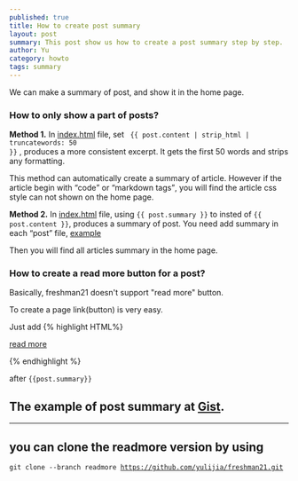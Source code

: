 ```yaml
---
published: true
title: How to create post summary
layout: post
summary: This post show us how to create a post summary step by step. 
author: Yu 
category: howto
tags: summary
---
```




We can make a summary of post, and show it in the home page.

### How to only show a part of posts?


**Method 1.** In [index.html](https://github.com/yulijia/freshman21/blob/master/index.html) file, set <code> \{\{ post.content | strip_html | truncatewords: 50 \}\}</code> , produces a more consistent excerpt. It gets the first 50 words and strips any formatting.

This method can automatically create a summary of article. However if the article begin with <q>code</q> or <q>markdown tags</q>, you will find the article css style can not shown on the home page.

**Method 2.** In [index.html](https://github.com/yulijia/freshman21/blob/master/index.html) file, using <code>\{\{ post.summary \}\}</code> to insted of <code>\{\{ post.content \}\}</code>, produces a summary of post. You need add summary in each <q>post</q> file, [example](https://gist.github.com/yulijia/2f865b78a28bfe9e0a81#file-a-article-post-with-summary)

Then you will find all articles summary in the home page.




### How to create a read more button for a post? 


Basically, freshman21 doesn't support "read more" button.

To create a page link(button) is very easy.

Just add 
{% highlight HTML%}
 <p><a href="\{\{ post.url | prepend: site.baseurl \}\}">read more</a></p> 
{% endhighlight %}

after <code>\{\{post.summary\}\}</code>

## The example of post summary at [Gist](https://gist.github.com/yulijia/2f865b78a28bfe9e0a81).

-----

## you can clone the readmore version by using

<code>git clone --branch readmore https://github.com/yulijia/freshman21.git</code>
